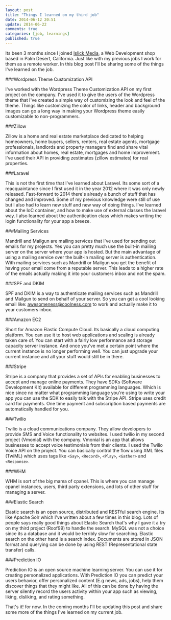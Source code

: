 ```yaml
---
layout: post
title: "Things I learned on my third job"
date: 2014-06-12 20:51
update: 2014-06-22
comments: true
categories: [job, learnings]
published: true
---
```


Its been 3 months since I joined [Islick Media](http://islickmedia.com/), a Web Development shop based in Palm Desert, California. Just like with my previous jobs I work for them as a remote worker. In this blog post I'll be sharing some of the things I've learned on the job.


###Wordpress Theme Customization API

I've worked with the Wordpress Theme Customization API on my first project on the company. I've used it to give the users of the Wordpress theme that I've created a simple way of customizing the look and feel of the theme. Things like customizing the color of links, header and background images can go a long way in making your Wordpress theme easily customizable to non-programmers.

###Zillow

Zillow is a home and real estate marketplace dedicated to helping homeowners, home buyers, sellers, renters, real estate agents, mortgage professionals, landlords and property managers find and share vital information about homes, real estate, mortgages and home improvement. 
I've used their API in providing zestimates (zillow estimates) for real properties.

###Laravel

This is not the first time that I've learned about Laravel. Its some sort of a reacquaintance since I first used it in the year 2012 where it was only newly released. Fast-forward to 2014 there's already a bunch of stuff that has changed and improved. Some of my previous knowledge were still of use but I also had to learn new stuff and new way of doing things. I've learned about the IoC container, and how to make use of external classes the laravel way. I also learned about the authentication class which makes writing the login functionality for your app a breeze.


###Mailing Services

Mandrill and Mailgun are mailing services that I've used for sending out emails for my projects. Yes you can pretty much use the built-in mailing server on the server where your app is hosted. But the main advantage of using a mailing service over the built-in mailing server is authentication. With mailing services such as Mandrill or Mailgun you get the benefit of having your email come from a reputable server. This leads to a higher rate of the emails actually making it into your customers inbox and not the spam.


###SPF and DKIM

SPF and DKIM is a way to authenticate mailing services such as Mandrill and Mailgun to send on behalf of your server. So you can get a cool looking email like: awesomeness@coolness.com to work and actually make it to your customers inbox.


###Amazon EC2

Short for Amazon Elastic Compute Cloud. Its basically a cloud computing platform. You can use it to host web applications and scaling is already taken care of. You can start with a fairly low performance and storage capacity server instance. And once you've met a certain point where the current instance is no longer performing well. You can just upgrade your current instance and all your stuff would still be in there.


###Stripe

Stripe is a company that provides a set of APIs for enabling businesses to accept and manage online payments. They have SDKs (Software Development Kit) available for different programming languages. Which is nice since no matter what programming language you're using to write your app you can use the SDK to easily talk with the Stripe API. Stripe uses credit card for payments. One time payment and subscription based payments are automatically handled for you. 


###Twilio

Twilio is a cloud communications company. They allow developers to provide SMS and Voice functionality to websites. I used twilio in my second project (Vmonial) with the company. Vmonial is an app that allows businesses to accept voice testimonials from their clients. I used the Twilio Voice API on the project. You can basically control the flow using XML files (TwiML) which uses tags like `<Say>`, `<Record>`, `<Play>`, `<Gather>` and `<Response>`.


###WHM

WHM is sort of the big mama of cpanel. This is where you can manage cpanel instances, users, third party extensions, and lots of other stuff for managing a server.


###Elastic Search

Elastic search is an open source, distributed and RESTful search engine. Its like Apache Solr which I've written about a few times in this blog. Lots of people says really good things about Elastic Search that's why I gave it a try on my third project (Roof99) to handle the search. MySQL was not a choice since its a database and it would be terribly slow for searching. Elastic search on the other hand is a search index. Documents are stored in JSON format and querying can be done by using REST (Representational state transfer) calls.


###Prediction IO

Prediction IO is an open source machine learning server. You can use it for creating personalized applications. With Prediction IO you can predict your users behavior, offer personalized content (E.g news, ads, jobs), help them discover things that they might like. All of this can be done by having the server silently record the users activity within your app such as viewing, liking, disliking, and rating something. 


That's it! for now. In the coming months I'll be updating this post and share some more of the things I've learned on my current job.
